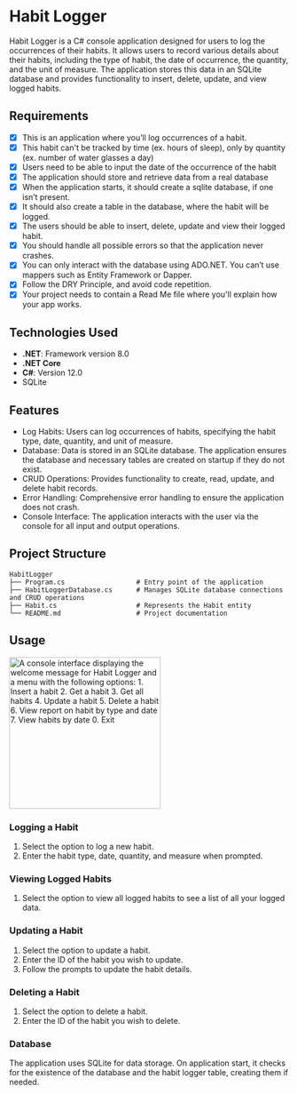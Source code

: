 # Habit Logger

Habit Logger is a C# console application designed for users to log the occurrences of their habits. It allows users to record various details about their habits, including the type of habit, the date of occurrence, the quantity, and the unit of measure. The application stores this data in an SQLite database and provides functionality to insert, delete, update, and view logged habits.

## Requirements

- [x] This is an application where you’ll log occurrences of a habit.
- [x] This habit can't be tracked by time (ex. hours of sleep), only by quantity (ex. number of water glasses a day)
- [x] Users need to be able to input the date of the occurrence of the habit
- [x] The application should store and retrieve data from a real database
- [x] When the application starts, it should create a sqlite database, if one isn’t present.
- [x] It should also create a table in the database, where the habit will be logged.
- [x] The users should be able to insert, delete, update and view their logged habit.
- [x] You should handle all possible errors so that the application never crashes.
- [x] You can only interact with the database using ADO.NET. You can’t use mappers such as Entity Framework or Dapper.
- [x] Follow the DRY Principle, and avoid code repetition.
- [x] Your project needs to contain a Read Me file where you'll explain how your app works.

## Technologies Used

- **.NET**: Framework version 8.0
- **.NET Core**
- **C#**: Version 12.0
- SQLite

## Features
- Log Habits: Users can log occurrences of habits, specifying the habit type, date, quantity, and unit of measure.
- Database: Data is stored in an SQLite database. The application ensures the database and necessary tables are created on startup if they do not exist.
- CRUD Operations: Provides functionality to create, read, update, and delete habit records.
- Error Handling: Comprehensive error handling to ensure the application does not crash.
- Console Interface: The application interacts with the user via the console for all input and output operations.

## Project Structure

```plaintext
HabitLogger
├── Program.cs                  # Entry point of the application
├── HabitLoggerDatabase.cs      # Manages SQLite database connections and CRUD operations
├── Habit.cs                    # Represents the Habit entity
└── README.md                   # Project documentation
```

## Usage

<img width="273" alt="A console interface displaying the welcome message for Habit Logger and a menu with the following options: 1. Insert a habit 2. Get a habit 3. Get all habits 4. Update a habit 5. Delete a habit 6. View report on habit by type and date 7. View habits by date 0. Exit" src="https://github.com/user-attachments/assets/39ab3f98-51da-4cc5-a1f6-5f8a0cf7d286">

### Logging a Habit

1. Select the option to log a new habit.
1. Enter the habit type, date, quantity, and measure when prompted.

### Viewing Logged Habits
1. Select the option to view all logged habits to see a list of all your logged data.

### Updating a Habit
1. Select the option to update a habit.
1. Enter the ID of the habit you wish to update.
1. Follow the prompts to update the habit details.

### Deleting a Habit
1. Select the option to delete a habit.
1. Enter the ID of the habit you wish to delete.

### Database
The application uses SQLite for data storage. On application start, it checks for the existence of the database and the habit logger table, creating them if needed.